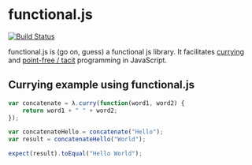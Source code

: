 # functional.js

[![Build Status](https://travis-ci.org/leecrossley/functional-js.png?branch=master)](https://travis-ci.org/leecrossley/functional-js)

functional.js is (go on, guess) a functional js library. It facilitates [currying](http://en.wikipedia.org/wiki/Currying) and [point-free / tacit](http://en.wikipedia.org/wiki/Tacit_programming) programming in JavaScript.

## Currying example using functional.js

```javascript
var concatenate = λ.curry(function(word1, word2) {
    return word1 + " " + word2;
}); 

var concatenateHello = concatenate("Hello");
var result = concatenateHello("World");

expect(result).toEqual("Hello World");
```